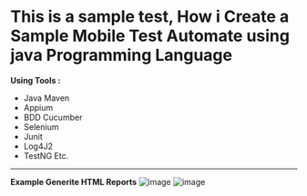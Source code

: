 # This is a sample test, How i Create a Sample Mobile Test Automate using java Programming Language
**Using Tools :**
 - Java Maven
 - Appium
 - BDD Cucumber
 - Selenium
 - Junit
 - Log4J2
 - TestNG
Etc.


------------------------------------------------------------
**Example Generite HTML Reports**
![image](https://user-images.githubusercontent.com/26399692/155178277-63a2b7ee-db2f-4aed-b4b1-f3a8d2b2ecad.png)
![image](https://user-images.githubusercontent.com/26399692/155178411-e9a863b5-0101-41ba-bddd-969862b86ea1.png)



